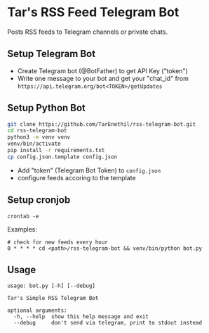 # Tar's RSS Feed Telegram Bot

Posts RSS feeds to Telegram channels or private chats.

## Setup Telegram Bot
* Create Telegram bot (@BotFather) to get API Key ("token")
* Write one message to your bot and get your "chat_id" from `https://api.telegram.org/bot<TOKEN>/getUpdates`

## Setup Python Bot
```bash
git clone https://github.com/TarEnethil/rss-telegram-bot.git
cd rss-telegram-bot
python3 -m venv venv
venv/bin/activate
pip install -r requirements.txt
cp config.json.template config.json
```

* Add "token" (Telegram Bot Token) to `config.json`
* configure feeds accoring to the template

## Setup cronjob
`crontab -e`

Examples:
```
# check for new feeds every hour
0 * * * * cd <path>/rss-telegram-bot && venv/bin/python bot.py
```


## Usage

```
usage: bot.py [-h] [--debug]

Tar's Simple RSS Telegram Bot

optional arguments:
  -h, --help  show this help message and exit
  --debug     don't send via telegram, print to stdout instead
```
